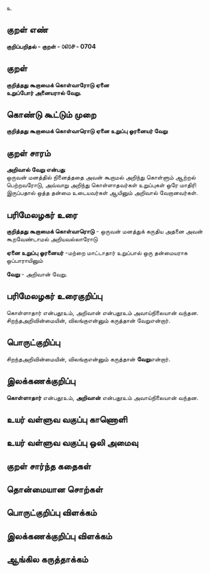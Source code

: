 உ

## குறள் எண் 

**குறிப்பறிதல் - குறள் - ௦௭௦௪ - 0704**  

## குறள் 

**குறித்தது கூறாமைக் கொள்வாரோடு ஏனை  
உறுப்போர் அனையரால் வேறு.**  

## கொண்டு கூட்டும் முறை

**குறித்தது கூறாமைக் கொள்வாரொடு ஏனை உறுப்பு ஓரனையர் வேறு**

## குறள் சாரம் 

**அறிவால் வேறு என்பது**  
ஒருவன் மனத்தில் நினைத்ததை அவன் கூறாமல் அறிந்து கொள்ளும் ஆற்றல் பெற்றவரோடு, அவ்வாறு அறிந்து கொள்ளாதவர்கள் உறுப்புகள் ஒரே மாதிரி இருப்பதால் ஒத்த தன்மை உடையவர்கள் ஆயினும் அறிவால் வேறானவர்கள்.  

## பரிமேலழகர் உரை

**குறித்தது கூறாமைக் கொள்வாரொடு** - ஒருவன் மனத்துக் கருதிய அதனை அவன் கூறவேண்டாமல் அறியவல்லாரோடு  

**ஏனை உறுப்பு ஓரனையர்** -மற்றை மாட்டாதார் உறுப்பால் ஒரு தன்மையராக ஒப்பாராயினும்  

**வேறு** - அறிவான் வேறு. 

## பரிமேலழகர் உரைகுறிப்பு   

கொள்ளாதார் என்பதூஉம், அறிவான் என்பதூஉம் அவாய்நிலையான் வந்தன.  
சிறந்தஅறிவின்மையின், விலங்குஎன்னும் கருத்தான் வேறுஎன்றார்.    

## பொருட்குறிப்பு 

சிறந்தஅறிவின்மையின், விலங்குஎன்னும் கருத்தான் **வேறு**என்றார்.     


## இலக்கணக்குறிப்பு  

**கொள்ளாதார்** என்பதூஉம், **அறிவான்** என்பதூஉம் அவாய்நிலையான் வந்தன.    

## உயர் வள்ளுவ வகுப்பு காணொளி



## உயர் வள்ளுவ வகுப்பு ஒலி அமைவு 

 
## குறள் சார்ந்த கதைகள் 


## தொன்மையான சொற்கள்


## பொருட்குறிப்பு விளக்கம்


## இலக்கணக்குறிப்பு விளக்கம்


## ஆங்கில கருத்தாக்கம் 


